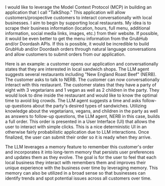 I would like to leverage the Model Context Protocol (MCP) in building an application that I call "TalkShop." This application will allow customers/prospective customers to interact conversationally with local businesses. I aim to begin by supporting local restaurants. My idea is to scrape their business information (location, hours, full menu, additional information, social media links, images, etc.) from their website. If possible, it would be even better to get the menu information from the GrubHub and/or Doordash APIs. If this is possible, it would be incredible to build GrubHub and/or Doordash orders through natural language conversations and allow customers to submit orders from our application.

Here is an example: a customer opens our application and conversationally states that they are interested in local sandwich shops. The LLM agent suggests several restaurants including "New England Roast Beef" (NERB). The customer asks to talk to NERB. The customer can now conversationally interact with this restaurant. The customer states that they have a party of eight with 3 vegetarians and 1 vegan as well as 2 children in the party. They would look to dine inside the restaurant and would like to know the optimal time to avoid big crowds. The LLM agent suggests a time and asks follow-up questions about the party's desired types of sandwiches. Utilizing knowledge about the vegetarians, vegans, and children in the party as well as answers to follow-up questions, the LLM agent, NERB in this case, builds a full order. This order is presented in a User Interface (UI) that allows the user to interact with simple clicks. This is a nice deterministic UI in an otherwise fairly probabilistic application due to LLM interactions. Once finalized, the user can submit their order so it is ready when they arrive.

The LLM leverages a memory feature to remember this customer's order and incorporates it into long-term memory that persists user preferences and updates them as they evolve. The goal is for the user to feel that each local business they interact with remembers them and improves their unique experience with the business over time by leveraging memory. This memory can also be utilized in a broad sense so that businesses can identify trends and spot potential issues across all customers over time.

